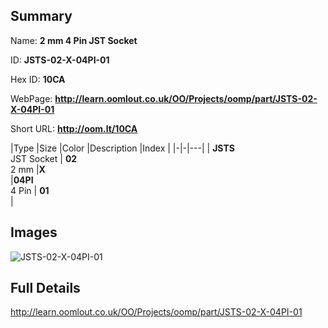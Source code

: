 

## Summary
 
Name: __2 mm 4 Pin JST Socket__

ID: __JSTS-02-X-04PI-01__

Hex ID: __10CA__

WebPage: __http://learn.oomlout.co.uk/OO/Projects/oomp/part/JSTS-02-X-04PI-01__

Short URL: __http://oom.lt/10CA__


|Type   |Size   |Color   |Description   |Index   |
|-|-|---|
| __JSTS__ <br>JST Socket  | __02__<br>2 mm   |__X__<br>    |__04PI__<br>4 Pin    | __01__<br>  |


## Images
![JSTS-02-X-04PI-01](http://oomlout.com/oomp-gen/parts/JSTS-02-X-04PI-01/JSTS-02-X-04PI-01_420.jpg)

## Full Details

 http://learn.oomlout.co.uk/OO/Projects/oomp/part/JSTS-02-X-04PI-01

